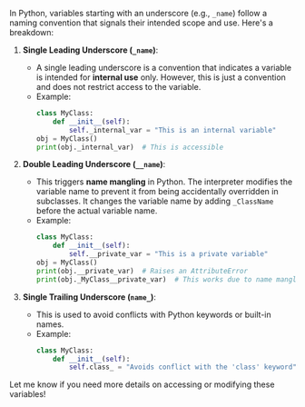 In Python, variables starting with an underscore (e.g., `_name`) follow a naming convention that signals their intended scope and use. Here's a breakdown:

1. **Single Leading Underscore (`_name`)**: 
   - A single leading underscore is a convention that indicates a variable is intended for **internal use** only. However, this is just a convention and does not restrict access to the variable.
   - Example:
     ```python
     class MyClass:
         def __init__(self):
             self._internal_var = "This is an internal variable"
     obj = MyClass()
     print(obj._internal_var)  # This is accessible
     ```

2. **Double Leading Underscore (`__name`)**: 
   - This triggers **name mangling** in Python. The interpreter modifies the variable name to prevent it from being accidentally overridden in subclasses. It changes the variable name by adding `_ClassName` before the actual variable name.
   - Example:
     ```python
     class MyClass:
         def __init__(self):
             self.__private_var = "This is a private variable"
     obj = MyClass()
     print(obj.__private_var)  # Raises an AttributeError
     print(obj._MyClass__private_var)  # This works due to name mangling
     ```

3. **Single Trailing Underscore (`name_`)**: 
   - This is used to avoid conflicts with Python keywords or built-in names.
   - Example:
     ```python
     class MyClass:
         def __init__(self):
             self.class_ = "Avoids conflict with the 'class' keyword"
     ```

Let me know if you need more details on accessing or modifying these variables!